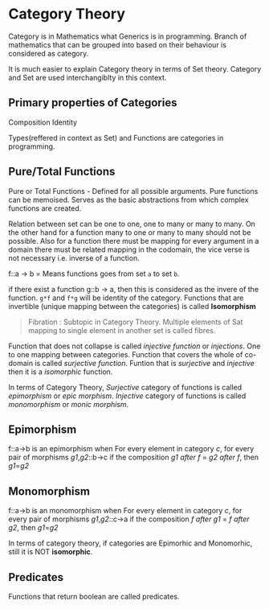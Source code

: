 # Category Theory

Category is in Mathematics what Generics is in programming. Branch of mathematics that can be grouped into based on their behaviour is considered as category.

It is much easier to explain Category theory in terms of Set theory. Category and Set are used interchangiblty in this context. 


## Primary properties of Categories
Composition
Identity

Types(reffered in context as Set) and Functions are categories in programming.

## Pure/Total Functions
Pure or Total Functions - Defined for all possible arguments. Pure functions can be memoised. Serves as the basic abstractions from which complex functions are created.

Relation between set can be one to one, one to many or many to many. On the other hand for a function many to one or many to many should not be possible. Also for a function there must be mapping for every argument in a domain there must be related mapping in the codomain, the vice verse is not necessary i.e. inverse of a function. 

f::a -> b = Means functions goes from set `a` to set `b`.

if there exist a function g::b -> a, then this is considered as the invere of the function. `g*f` and `f*g` will be identity of the category.
Functions that are invertible (unique mapping between the categories) is called **Isomorphism**

> Fibration : Subtopic in Category Theory. Multiple elements of Sat mapping to single element in another set is called fibres.

Function that does not collapse is called *injective function* or *injections*. One to one mapping between categories.
Function that covers the whole of co-domain is called *surjective function*.
Funtion that is *surjective* and *injective* then it is a *isomorphic* function.


In terms of Category Theory,
*Surjective* category of functions is called *epimorphism* or *epic morphism*.
*Injective* category of functions is called *monomorphism* or *monic morphism*. 

## Epimorphism

f::a->b is an epimorphism when 
For every element in category *c*, for every pair of morphisms *g1*,*g2*::b->c
if the composition *g1 after f* = *g2 after f*, then *g1*=*g2*

## Monomorphism

f::a->b is an monomorphism when 
For every element in category *c*, for every pair of morphisms *g1*,*g2*::c->a
if the composition *f after g1* = *f after g2*, then *g1*=*g2*

In terms of category theory, if categories are Epimorhic and Monomorhic, still it is NOT **isomorphic**.

## Predicates

Functions that return boolean are called predicates.